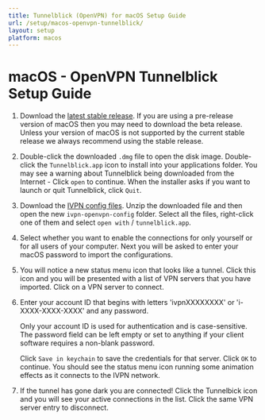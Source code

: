 ```yaml
---
title: Tunnelblick (OpenVPN) for macOS Setup Guide
url: /setup/macos-openvpn-tunnelblick/
layout: setup
platform: macos
---
```

# macOS - OpenVPN Tunnelblick Setup Guide

1. Download the [latest stable release](https://tunnelblick.net/downloads.html). If you are using a pre-release version of macOS then you may need to download the beta release. Unless your version of macOS is not supported by the current stable release we always recommend using the stable release.

2. Double-click the downloaded `.dmg` file to open the disk image. Double-click the `Tunnelblick.app` icon to install into your applications folder. You may see a warning about Tunnelblick being downloaded from the Internet - Click `open` to continue. When the installer asks if you want to launch or quit Tunnelblick, click `Quit`.

3. Download the [IVPN config files](/releases/config/ivpn-openvpn-config.zip). Unzip the downloaded file and then open the new `ivpn-openvpn-config` folder. Select all the files, right-click one of them and select `open with` / `tunnelblick.app`.

4. Select whether you want to enable the connections for only yourself or for all users of your computer. Next you will be asked to enter your macOS password to import the configurations.

5. You will notice a new status menu icon that looks like a tunnel. Click this icon and you will be presented with a list of VPN servers that you have imported. Click on a VPN server to connect.

6. Enter your account ID that begins with letters 'ivpnXXXXXXXX' or 'i-XXXX-XXXX-XXXX' and any password.

   <div markdown="1" class="notice notice--info">
   Only your account ID is used for authentication and is case-sensitive. The password field can be left empty or set to anything if your client software requires a non-blank password.
   </div>

   Click `Save in keychain` to save the credentials for that server. Click `OK` to continue. You should see the status menu icon running some animation effects as it connects to the IVPN network.

7. If the tunnel has gone dark you are connected! Click the Tunnelbick icon and you will see your active connections in the list. Click the same VPN server entry to disconnect.
